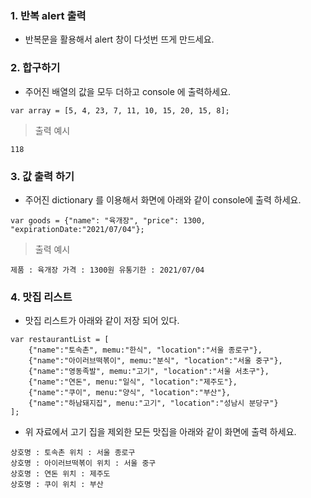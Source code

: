 ### 1. 반복 alert 출력 

* 반복문을 활용해서 alert 창이 다섯번 뜨게 만드세요.

### 2. 합구하기 

* 주어진 배열의 값을 모두 더하고 console 에 출력하세요. 

```
var array = [5, 4, 23, 7, 11, 10, 15, 20, 15, 8];
```

> 출력 예시 

```
118
```

### 3. 값 출력 하기 

* 주어진 dictionary 를 이용해서 화면에 아래와 같이 console에 출력 하세요. 

```
var goods = {"name": "육개장", "price": 1300, "expirationDate:"2021/07/04"};
```

> 출력 예시 

```
제품 : 육개장 가격 : 1300원 유통기한 : 2021/07/04
```

### 4. 맛집 리스트 

* 맛집 리스트가 아래와 같이 저장 되어 있다. 

```
var restaurantList = [
    {"name":"토속촌", memu:"한식", "location":"서울 종로구"}, 
    {"name":"아이러브떡볶이", memu:"분식", "location":"서울 중구"}, 
    {"name":"영동족발", memu:"고기", "location":"서울 서초구"}, 
    {"name":"연돈", menu:"일식", "location":"제주도"}, 
    {"name":"쿠이", menu:"양식", "location":"부산"},
    {"name":"하남돼지집", menu:"고기", "location":"성남시 분당구"}
];

```
* 위 자료에서 고기 집을 제외한 모든 맛집을 아래와 같이 화면에 출력 하세요. 

```
상호명 : 토속촌 위치 : 서울 종로구
상호명 : 아이러브떡볶이 위치 : 서울 중구
상호명 : 연돈 위치 : 제주도
상호명 : 쿠이 위치 : 부산
```




